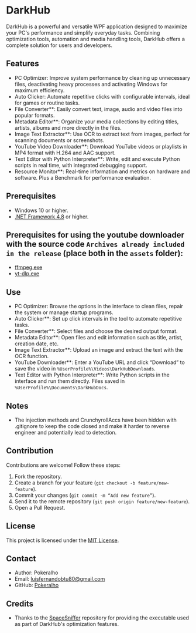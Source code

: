 # DarkHub

DarkHub is a powerful and versatile WPF application designed to maximize your PC's performance and simplify everyday tasks. Combining optimization tools,
automation and media handling tools, DarkHub offers a complete solution for users and developers.

## Features
- PC Optimizer: Improve system performance by cleaning up unnecessary files, deactivating heavy processes and activating Windows for maximum efficiency.
- Auto Clicker: Automate repetitive clicks with configurable intervals, ideal for games or routine tasks.
- File Converter**: Easily convert text, image, audio and video files into popular formats.
- Metadata Editor**: Organize your media collections by editing titles, artists, albums and more directly in the files.
- Image Text Extractor**: Use OCR to extract text from images, perfect for scanning documents or screenshots.
- YouTube Video Downloader**: Download YouTube videos or playlists in MP4 format with H.264 and AAC support.
- Text Editor with Python Interpreter**: Write, edit and execute Python scripts in real time, with integrated debugging support.
- Resource Monitor**: Real-time information and metrics on hardware and software. Plus a Benchmark for performance evaluation.

## Prerequisites
- Windows 10 or higher.
- [.NET Framework 4.8](https://dotnet.microsoft.com/download/dotnet-framework) or higher.

## Prerequisites for using the youtube downloader with the source code `Archives already included in the release` (place both in the `assets` folder):
- [ffmpeg.exe](https://www.gyan.dev/ffmpeg/builds/#release-builds)
- [yt-dlp.exe](https://github.com/yt-dlp/yt-dlp/releases/)

## Use
- PC Optimizer: Browse the options in the interface to clean files, repair the system or manage startup programs.
- Auto Clicker**: Set up click intervals in the tool to automate repetitive tasks.
- File Converter**: Select files and choose the desired output format.
- Metadata Editor**: Open files and edit information such as title, artist, creation date, etc.
- Image Text Extractor**: Upload an image and extract the text with the OCR function.
- YouTube Downloader**: Enter a YouTube URL and click “Download” to save the video in `%UserProfile%\Videos\DarkHubDownloads`.
- Text Editor with Python Interpreter**: Write Python scripts in the interface and run them directly. Files saved in `%UserProfile%\Documents\DarkHubDocs`.

## Notes
- The injection methods and CrunchyrollAccs have been hidden with .gitignore to keep the code closed and make it harder to reverse engineer and potentially lead to detection.

## Contribution
Contributions are welcome! Follow these steps:
1. Fork the repository.
2. Create a branch for your feature (`git checkout -b feature/new-feature`).
3. Commit your changes (`git commit -m “Add new feature”`).
4. Send it to the remote repository (`git push origin feature/new-feature`).
5. Open a Pull Request.

## License
This project is licensed under the [MIT License](LICENSE).


## Contact
- Author: Pokeralho
- Email: luisfernandobtu80@gmail.com
- GitHub: [Pokeralho](https://github.com/Pokeralho)


## Credits
- Thanks to the [SpaceSniffer](https://github.com/redtrillix/SpaceSniffer) repository for providing the executable used as part of DarkHub's optimization features.
